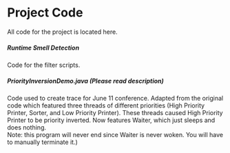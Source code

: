 # Project Code

All code for the project is located here.

##### Runtime Smell Detection
Code for the filter scripts.

##### PriorityInversionDemo.java (Please read description)
Code used to create trace for June 11 conference. Adapted from the original code which featured three threads of different priorities (High Priority Printer, Sorter, and Low Priority Printer). These threads caused High Priority Printer to be priority inverted. Now features Waiter, which just sleeps and does nothing.
<br />Note: this program will never end since Waiter is never woken. You will have to manually terminate it.)
